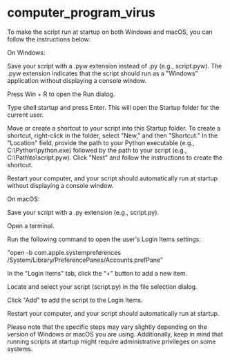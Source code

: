 # computer_program_virus

To make the script run at startup on both Windows and macOS, you can follow the instructions below:


On Windows:


Save your script with a .pyw extension instead of .py (e.g., script.pyw). The .pyw extension indicates that the script should run as a "Windows" application without displaying a console window.


Press Win + R to open the Run dialog.


Type shell:startup and press Enter. This will open the Startup folder for the current user.

Move or create a shortcut to your script into this Startup folder. To create a shortcut, right-click in the folder, select "New," and then "Shortcut." In the "Location" field, provide the path to your Python executable (e.g., C:\Python\python.exe) followed by the path to your script (e.g., C:\Path\to\script.pyw). Click "Next" and follow the instructions to create the shortcut.

Restart your computer, and your script should automatically run at startup without displaying a console window.


On macOS:

Save your script with a .py extension (e.g., script.py).

Open a terminal.

Run the following command to open the user's Login Items settings:


"open -b com.apple.systempreferences /System/Library/PreferencePanes/Accounts.prefPane"


In the "Login Items" tab, click the "+" button to add a new item.

Locate and select your script (script.py) in the file selection dialog.

Click "Add" to add the script to the Login Items.

Restart your computer, and your script should automatically run at startup.

Please note that the specific steps may vary slightly depending on the version of Windows or macOS you are using. Additionally, keep in mind that running scripts at startup might require administrative privileges on some systems.
